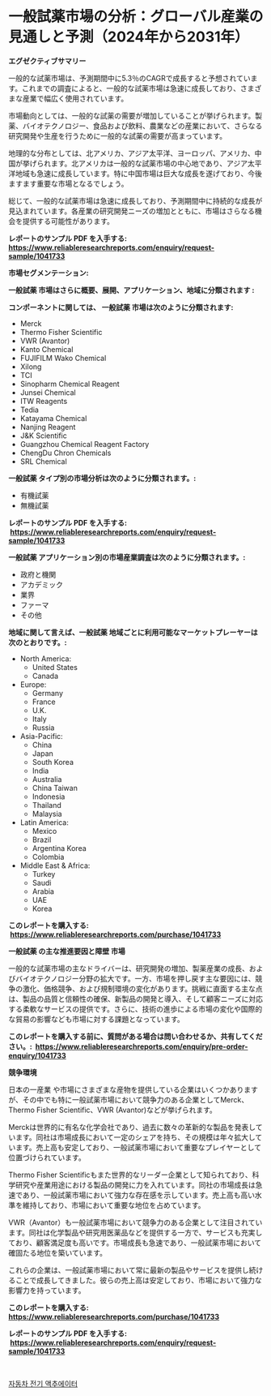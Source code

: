 <p><h1>一般試薬市場の分析：グローバル産業の見通しと予測（2024年から2031年）</h1></p><p><strong>エグゼクティブサマリー</strong></p>
<p><p>一般的な試薬市場は、予測期間中に5.3％のCAGRで成長すると予想されています。これまでの調査によると、一般的な試薬市場は急速に成長しており、さまざまな産業で幅広く使用されています。</p><p>市場動向としては、一般的な試薬の需要が増加していることが挙げられます。製薬、バイオテクノロジー、食品および飲料、農業などの産業において、さらなる研究開発や生産を行うために一般的な試薬の需要が高まっています。</p><p>地理的な分布としては、北アメリカ、アジア太平洋、ヨーロッパ、アメリカ、中国が挙げられます。北アメリカは一般的な試薬市場の中心地であり、アジア太平洋地域も急速に成長しています。特に中国市場は巨大な成長を遂げており、今後ますます重要な市場となるでしょう。</p><p>総じて、一般的な試薬市場は急速に成長しており、予測期間中に持続的な成長が見込まれています。各産業の研究開発ニーズの増加とともに、市場はさらなる機会を提供する可能性があります。</p></p>
<p><strong>レポートのサンプル PDF を入手する: <a href="https://www.reliableresearchreports.com/enquiry/request-sample/1041733">https://www.reliableresearchreports.com/enquiry/request-sample/1041733</a></strong></p>
<p><strong>市場セグメンテーション:</strong></p>
<p><strong> 一般試薬 市場はさらに概要、展開、アプリケーション、地域に分類されます :</strong></p>
<p><strong>コンポーネントに関しては、 一般試薬 市場は次のように分類されます: &nbsp;</strong></p>
<p><ul><li>Merck</li><li>Thermo Fisher Scientific</li><li>VWR (Avantor)</li><li>Kanto Chemical</li><li>FUJIFILM Wako Chemical</li><li>Xilong</li><li>TCI</li><li>Sinopharm Chemical Reagent</li><li>Junsei Chemical</li><li>ITW Reagents</li><li>Tedia</li><li>Katayama Chemical</li><li>Nanjing Reagent</li><li>J&K Scientific</li><li>Guangzhou Chemical Reagent Factory</li><li>ChengDu Chron Chemicals</li><li>SRL Chemical</li></ul></p>
<p><strong> 一般試薬 タイプ別の市場分析は次のように分類されます。:</strong></p>
<p><ul><li>有機試薬</li><li>無機試薬</li></ul></p>
<p><strong>レポートのサンプル PDF を入手する: &nbsp;<a href="https://www.reliableresearchreports.com/enquiry/request-sample/1041733">https://www.reliableresearchreports.com/enquiry/request-sample/1041733</a></strong></p>
<p><strong> 一般試薬 アプリケーション別の市場産業調査は次のように分類されます。:</strong></p>
<p><ul><li>政府と機関</li><li>アカデミック</li><li>業界</li><li>ファーマ</li><li>その他</li></ul></p>
<p><strong>地域に関して言えば、一般試薬 地域ごとに利用可能なマーケットプレーヤーは次のとおりです。:</strong></p>
<p><ul>
    <li>
        North America:
        <ul>
            <li>United States</li>
            <li>Canada</li>
        </ul>
    </li>
    <li>
        Europe:
        <ul>
            <li>Germany</li>
            <li>France</li>
            <li>U.K.</li>
            <li>Italy</li>
            <li>Russia</li>
        </ul>
    </li>
    <li>
        Asia-Pacific:
        <ul>
            <li>China</li>
            <li>Japan</li>
            <li>South Korea</li>
            <li>India</li>
            <li>Australia</li>
            <li>China Taiwan</li>
            <li>Indonesia</li>
            <li>Thailand</li>
            <li>Malaysia</li>
        </ul>
    </li>
    <li>
        Latin America:
        <ul>
            <li>Mexico</li>
            <li>Brazil</li>
            <li>Argentina Korea</li>
            <li>Colombia</li>
        </ul>
    </li>
    <li>
        Middle East & Africa:
        <ul>
            <li>Turkey</li>
            <li>Saudi</li>
            <li>Arabia</li>
            <li>UAE</li>
            <li>Korea</li>
        </ul>
    </li>
    </ul></p>
<p><strong>このレポートを購入する: &nbsp;<a href="https://www.reliableresearchreports.com/purchase/1041733">https://www.reliableresearchreports.com/purchase/1041733</a></strong></p>
<p><strong>一般試薬 の主な推進要因と障壁 市場</strong></p>
<p><p>一般的な試薬市場の主なドライバーは、研究開発の増加、製薬産業の成長、およびバイオテクノロジー分野の拡大です。一方、市場を押し戻す主な要因には、競争の激化、価格競争、および規制環境の変化があります。挑戦に直面する主な点は、製品の品質と信頼性の確保、新製品の開発と導入、そして顧客ニーズに対応する柔軟なサービスの提供です。さらに、技術の進歩による市場の変化や国際的な貿易の影響なども市場に対する課題となっています。</p></p>
<p><strong>このレポートを購入する前に、質問がある場合は問い合わせるか、共有してください。:&nbsp; <a href="https://www.reliableresearchreports.com/enquiry/pre-order-enquiry/1041733">https://www.reliableresearchreports.com/enquiry/pre-order-enquiry/1041733</a></strong></p>
<p><strong>競争環境</strong></p>
<p><p>日本の一産業 や市場にさまざまな産物を提供している企業はいくつかありますが、その中でも特に一般試薬市場において競争力のある企業としてMerck、Thermo Fisher Scientific、VWR (Avantor)などが挙げられます。</p><p>Merckは世界的に有名な化学会社であり、過去に数々の革新的な製品を発表しています。同社は市場成長において一定のシェアを持ち、その規模は年々拡大しています。売上高も安定しており、一般試薬市場において重要なプレイヤーとして位置づけられています。</p><p>Thermo Fisher Scientificもまた世界的なリーダー企業として知られており、科学研究や産業用途における製品の開発に力を入れています。同社の市場成長は急速であり、一般試薬市場において強力な存在感を示しています。売上高も高い水準を維持しており、市場において重要な地位を占めています。</p><p>VWR（Avantor）も一般試薬市場において競争力のある企業として注目されています。同社は化学製品や研究用医薬品などを提供する一方で、サービスも充実しており、顧客満足度も高いです。市場成長も急速であり、一般試薬市場において確固たる地位を築いています。</p><p>これらの企業は、一般試薬市場において常に最新の製品やサービスを提供し続けることで成長してきました。彼らの売上高は安定しており、市場において強力な影響力を持っています。</p></p>
<p><strong>このレポートを購入する: &nbsp; <a href="https://www.reliableresearchreports.com/purchase/1041733">https://www.reliableresearchreports.com/purchase/1041733</a></strong></p>
<p><strong>レポートのサンプル PDF を入手する: &nbsp;<a href="https://www.reliableresearchreports.com/enquiry/request-sample/1041733">https://www.reliableresearchreports.com/enquiry/request-sample/1041733</a></strong><strong></strong></p>
<p>&nbsp;</p>
<p><p><a href="https://medium.com/@conradkirrlin76575/%EC%9E%90%EB%8F%99%EC%B0%A8-%EC%A0%84%EA%B8%B0-%EC%95%A1%EC%B6%94%EC%97%90%EC%9D%B4%ED%84%B0-%EC%8B%9C%EC%9E%A5-%EA%B7%9C%EB%AA%A8-%EC%8B%9C%EC%9E%A5-%EC%A0%84%EB%A7%9D-%EB%B0%8F-%EC%8B%9C%EC%9E%A5-%EC%98%88%EC%B8%A1-2024%EB%85%84%EB%B6%80%ED%84%B0-2031%EB%85%84%EA%B9%8C%EC%A7%80-a01ee100aa32">자동차 전기 액추에이터</a></p></p>
